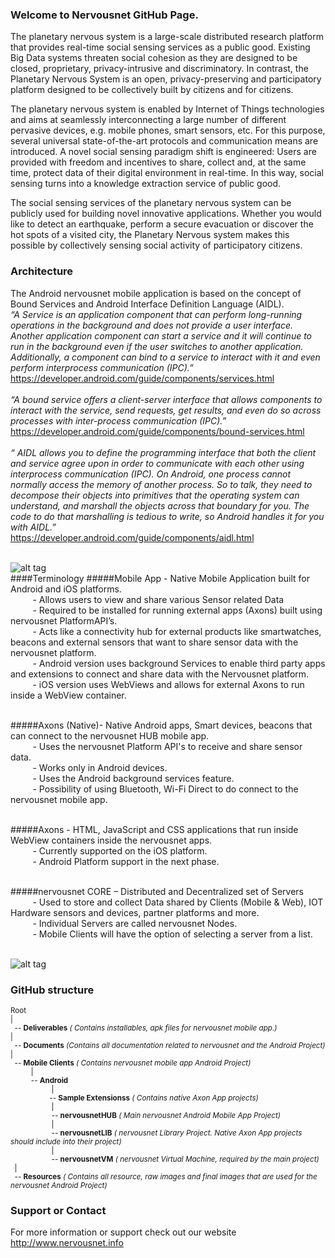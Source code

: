 ### Welcome to Nervousnet GitHub Page.
The planetary nervous system is a large-scale distributed research platform that provides real-time social sensing services as a public good. Existing Big Data systems threaten social cohesion as they are designed to be closed, proprietary, privacy-intrusive and discriminatory. In contrast, the Planetary Nervous System is an open, privacy-preserving and participatory platform designed to be collectively built by citizens and for citizens.

The planetary nervous system is enabled by Internet of Things technologies and aims at seamlessly interconnecting a large number of different pervasive devices, e.g. mobile phones, smart sensors, etc. For this purpose, several universal state-of-the-art protocols and communication means are introduced. A novel social sensing paradigm shift is engineered: Users are provided with freedom and incentives to share, collect and, at the same time, protect data of their digital environment in real-time. In this way, social sensing turns into a knowledge extraction service of public good.

The social sensing services of the planetary nervous system can be publicly used for building novel innovative applications. Whether you would like to detect an earthquake, perform a secure evacuation or discover the hot spots of a visited city, the Planetary Nervous system makes this possible by collectively sensing social activity of participatory citizens.


### Architecture<br>
The Android nervousnet mobile application is based on the concept of Bound Services and Android Interface Definition
Language (AIDL).<br>
<i>“A Service is an application component that can perform long-running operations in the background and does not provide a user
interface. Another application component can start a service and it will continue to run in the background even if the user switches to
another application. Additionally, a component can bind to a service to interact with it and even perform interprocess communication
(IPC).” </i><br>
https://developer.android.com/guide/components/services.html<br><br>
<i>“A bound service offers a client-server interface that allows components to interact with the service, send requests, get results, and even do so across processes with inter-process communication (IPC).”</i><br>
https://developer.android.com/guide/components/bound-services.html<br><br>
<i>“ AIDL allows you to define the programming interface that both the client and service agree upon in order to communicate with each
other using interprocess communication (IPC). On Android, one process cannot normally access the memory of another process. So to
talk, they need to decompose their objects into primitives that the operating system can understand, and marshall the objects across that
boundary for you. The code to do that marshalling is tedious to write, so Android handles it for you with AIDL.”</i><br>
https://developer.android.com/guide/components/aidl.html<br><br>

![alt tag](https://github.com/nervousnet/nervousnet-android/blob/master/Resources/Images/Others/ppt_screens/Slide3.jpg)
<br>
####Terminology
#####Mobile App - Native Mobile Application built for Android and iOS platforms. <br>
&nbsp; &nbsp; &nbsp; &nbsp; &nbsp;- Allows users to view and share various Sensor related Data<br>
&nbsp; &nbsp; &nbsp; &nbsp; &nbsp;- Required to be installed for running external apps (Axons) built using nervousnet PlatformAPI’s.<br>
&nbsp; &nbsp; &nbsp; &nbsp; &nbsp;- Acts like a connectivity hub for external products like smartwatches, beacons and external sensors that want to share sensor data with the nervousnet platform.<br>
&nbsp; &nbsp; &nbsp; &nbsp; &nbsp;- Android version uses background Services to enable third party apps and extensions to connect and share data with the Nervousnet platform.<br>
&nbsp; &nbsp; &nbsp; &nbsp; &nbsp;- iOS version uses WebViews and allows for external Axons to run inside a WebView container.<br><br>

#####Axons (Native)- Native Android apps, Smart devices, beacons that can connect to the nervousnet HUB mobile app.<br>
&nbsp; &nbsp; &nbsp; &nbsp; &nbsp;- Uses the nervousnet Platform API's to receive and share sensor data.<br>
&nbsp; &nbsp; &nbsp; &nbsp; &nbsp;- Works only in Android devices.<br>
&nbsp; &nbsp; &nbsp; &nbsp; &nbsp;- Uses the Android background services feature.<br>
&nbsp; &nbsp; &nbsp; &nbsp; &nbsp;- Possibility of using Bluetooth, Wi-Fi Direct to do connect to the nervousnet mobile app.<br><br>

#####Axons - HTML, JavaScript and CSS applications that run inside WebView containers inside the nervousnet apps. <br>
&nbsp; &nbsp; &nbsp; &nbsp; &nbsp;- Currently supported on the iOS platform.<br>
&nbsp; &nbsp; &nbsp; &nbsp; &nbsp;- Android Platform support in the next phase.<br><br>

#####nervousnet CORE – Distributed and Decentralized set of Servers <br>
&nbsp; &nbsp; &nbsp; &nbsp; &nbsp;- Used to store and collect Data shared by Clients (Mobile & Web), IOT Hardware sensors and devices, partner platforms and more.<br>
&nbsp; &nbsp; &nbsp; &nbsp; &nbsp;- Individual Servers are called nervousnet Nodes.<br>
&nbsp; &nbsp; &nbsp; &nbsp; &nbsp;- Mobile Clients will have the option of selecting a server from a list.<br><br>


![alt tag](https://github.com/nervousnet/nervousnet-android/blob/master/Resources/Images/Others/ppt_screens/Slide5.jpg)
<br>
### GitHub structure
<small>
Root <br>
 |<br>
 &nbsp; -- <b>Deliverables</b> <i>( Contains installables, apk files for nervousnet mobile app.)</i><br>
 |<br>
 &nbsp; -- <b>Documents</b> <i>(Contains all documentation related to nervousnet and the Android Project)</i><br>
 |<br>
 &nbsp; -- <b>Mobile Clients</b> <i>( Contains nervousnet mobile app Android Project)</i><br>
  &nbsp; &nbsp; &nbsp; &nbsp; &nbsp;  |<br> 
  &nbsp; &nbsp; &nbsp; &nbsp; &nbsp; -- <b>Android</b><br>
 &nbsp; &nbsp; &nbsp; &nbsp; &nbsp; &nbsp; &nbsp; &nbsp; &nbsp; &nbsp;  |<br> 
  &nbsp; &nbsp; &nbsp; &nbsp; &nbsp;&nbsp; &nbsp; &nbsp; &nbsp; &nbsp; -- <b>Sample Extensionss</b> <i>( Contains native Axon App projects)</i><br>
 &nbsp; &nbsp; &nbsp; &nbsp; &nbsp; &nbsp; &nbsp; &nbsp; &nbsp; &nbsp;  |<br> 
  &nbsp; &nbsp; &nbsp; &nbsp; &nbsp; &nbsp; &nbsp; &nbsp; &nbsp; &nbsp; -- <b>nervousnetHUB</b> <i>( Main nervousnet Android Mobile App Project)</i><br>
 &nbsp; &nbsp; &nbsp; &nbsp; &nbsp; &nbsp; &nbsp; &nbsp; &nbsp; &nbsp;  |<br> 
 &nbsp; &nbsp; &nbsp; &nbsp; &nbsp; &nbsp; &nbsp; &nbsp; &nbsp; &nbsp; -- <b>nervousnetLIB</b> <i>( nervousnet Library Project. Native Axon App projects should include into their project)</i><br>
 &nbsp; &nbsp; &nbsp; &nbsp; &nbsp; &nbsp; &nbsp; &nbsp; &nbsp; &nbsp;  |<br> 
 &nbsp; &nbsp; &nbsp; &nbsp; &nbsp; &nbsp; &nbsp; &nbsp; &nbsp; &nbsp; -- <b>nervousnetVM</b> <i>( nervousnet Virtual Machine, required by the main project)</i><br>
 &nbsp;  |<br> 
 &nbsp; -- <b>Resources</b> <i>( Contains all resource, raw images and final images that are used for the nervousnet Android Project)</i><br>
</small>

### Support or Contact
For more information or support check out our website http://www.nervousnet.info

